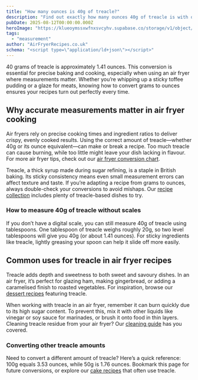 ```yaml
---
title: "How many ounces is 40g of treacle?"
description: "Find out exactly how many ounces 40g of treacle is with our simple conversion guide. Perfect for air fryer recipes!"
pubDate: 2025-08-12T00:00:00.000Z
heroImage: "https://klueoymssxwfnxsvcyhv.supabase.co/storage/v1/object/public/md/how-many-ounces-is-40g-of-treacle-5a0ce45c.webp"
tags:
  - "measurement"
author: "AirFryerRecipes.co.uk"
schema: "<script type=\"application/ld+json\"></script>"
---
```


<p>40 grams of treacle is approximately 1.41 ounces. This conversion is essential for precise baking and cooking, especially when using an air fryer where measurements matter. Whether you’re whipping up a sticky toffee pudding or a glaze for meats, knowing how to convert grams to ounces ensures your recipes turn out perfectly every time.</p>  

<h2>Why accurate measurements matter in air fryer cooking</h2>  
<p>Air fryers rely on precise cooking times and ingredient ratios to deliver crispy, evenly cooked results. Using the correct amount of treacle—whether 40g or its ounce equivalent—can make or break a recipe. Too much treacle can cause burning, while too little might leave your dish lacking in flavour. For more air fryer tips, check out our <a href=https://www.airfryerrecipe.co.uk/air-fryer-conversion-chart>air fryer conversion chart</a>.</p>  

<p>Treacle, a thick syrup made during sugar refining, is a staple in British baking. Its sticky consistency means even small measurement errors can affect texture and taste. If you’re adapting a recipe from grams to ounces, always double-check your conversions to avoid mishaps. Our <a href=https://www.airfryerrecipe.co.uk/recipes>recipe collection</a> includes plenty of treacle-based dishes to try.</p>  

<h3>How to measure 40g of treacle without scales</h3>  
<p>If you don’t have a digital scale, you can still measure 40g of treacle using tablespoons. One tablespoon of treacle weighs roughly 20g, so two level tablespoons will give you 40g (or about 1.41 ounces). For sticky ingredients like treacle, lightly greasing your spoon can help it slide off more easily.</p>  

<h2>Common uses for treacle in air fryer recipes</h2>  
<p>Treacle adds depth and sweetness to both sweet and savoury dishes. In an air fryer, it’s perfect for glazing ham, making gingerbread, or adding a caramelised finish to roasted vegetables. For inspiration, browse our <a href=https://www.airfryerrecipe.co.uk/recipe-category/dessert>dessert recipes</a> featuring treacle.</p>  

<p>When working with treacle in an air fryer, remember it can burn quickly due to its high sugar content. To prevent this, mix it with other liquids like vinegar or soy sauce for marinades, or brush it onto food in thin layers. Cleaning treacle residue from your air fryer? Our <a href=https://www.airfryerrecipe.co.uk/air-fryer-cleaner>cleaning guide</a> has you covered.</p>  

<h3>Converting other treacle amounts</h3>  
<p>Need to convert a different amount of treacle? Here’s a quick reference: 100g equals 3.53 ounces, while 50g is 1.76 ounces. Bookmark this page for future conversions, or explore our <a href=https://www.airfryerrecipe.co.uk/recipe-category/cakes>cake recipes</a> that often use treacle.</p>